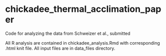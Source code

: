 # chickadee_thermal_acclimation_paper
Code for analyzing the data from Schweizer et al., submitted

All R analysis are contained in chickadee_analysis.Rmd with corresponding .html knit file. 
All input files are in data_files directory. 
